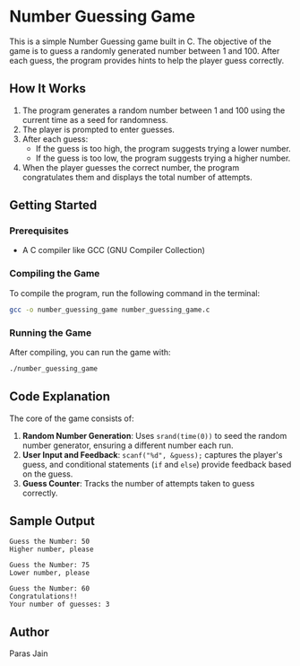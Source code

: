 
# Number Guessing Game

This is a simple Number Guessing game built in C. The objective of the game is to guess a randomly generated number between 1 and 100. After each guess, the program provides hints to help the player guess correctly.

## How It Works

1. The program generates a random number between 1 and 100 using the current time as a seed for randomness.
2. The player is prompted to enter guesses.
3. After each guess:
   - If the guess is too high, the program suggests trying a lower number.
   - If the guess is too low, the program suggests trying a higher number.
4. When the player guesses the correct number, the program congratulates them and displays the total number of attempts.

## Getting Started

### Prerequisites

- A C compiler like GCC (GNU Compiler Collection)

### Compiling the Game

To compile the program, run the following command in the terminal:

```bash
gcc -o number_guessing_game number_guessing_game.c
```

### Running the Game

After compiling, you can run the game with:

```bash
./number_guessing_game
```

## Code Explanation

The core of the game consists of:

1. **Random Number Generation**: Uses `srand(time(0))` to seed the random number generator, ensuring a different number each run.
2. **User Input and Feedback**: `scanf("%d", &guess);` captures the player's guess, and conditional statements (`if` and `else`) provide feedback based on the guess.
3. **Guess Counter**: Tracks the number of attempts taken to guess correctly.

## Sample Output

```
Guess the Number: 50
Higher number, please

Guess the Number: 75
Lower number, please

Guess the Number: 60
Congratulations!!
Your number of guesses: 3
```

## Author

Paras Jain
